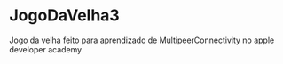 # JogoDaVelha3
Jogo da velha feito para aprendizado de MultipeerConnectivity no apple developer academy

